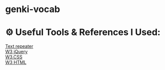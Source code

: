 # genki-vocab
 
# ⚙ Useful Tools & References I Used:
[Text repeater](https://pinetools.com/repeat-text)  
[W3 jQuery](https://www.w3schools.com/jquery)  
[W3.CSS](https://www.w3schools.com/w3css/)  
[W3 HTML](https://www.w3schools.com/html/)  